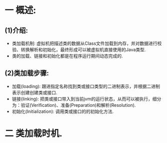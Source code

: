 # 一 概述:
## (1)介绍:
- 类加载机制: 虚拟机把描述类的数据从Class文件加载到内存，并对数据进行校验、转换解析和初始化，最终形成可以被虚拟机直接使用的Java类型.
- 类的加载、链接和初始化都是在程序运行期间动态完成的.

## (2)类加载步骤:
- 加载(loading): 跟进指定名称找到类或接口类型的二进制表示，并根据二进制表示创建创建类或接口.
- 链接(linking): 把类或接口带入到当前jvm的运行状态，从而可以被执行，细分为：验证(Verification)、准备(Preparation)和解析(Resolution).
- 初始化(Initialization): 调用类或接口的的初始化方法<cinit>.

# 二 类加载时机.